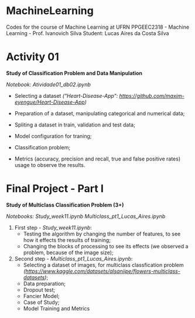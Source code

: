 # MachineLearning
Codes for the course of Machine Learning at UFRN
PPGEEC2318 - Machine Learning - Prof. Ivanovich Silva
Student: Lucas Aires da Costa Silva

# Activity 01
**Study of Classification Problem and Data Manipulation**

*Notebook: Atividade01_db02.ipynb* 

  + Selecting a dataset *("Heart-Disease-App": https://github.com/maxim-eyengue/Heart-Disease-App)*
  
  + Preparation of a dataset, manipulating categorical and numerical data;
  
  + Spliting a dataset in train, validation and test data;

  + Model configuration for traning;
  
  + Classification problem;
  
  + Metrics (accuracy, precision and recall, true and false positive rates) usage to observe the results.

# Final Project - Part I
**Study of Multiclass Classification Problem (3+)**

*Notebooks:*
  *Study_week11.ipynb*
  *Multiclass_pt1_Lucas_Aires.ipynb*

  1) First step - *Study_week11.ipynb*:
     + Testing the algorithm by changing the number of features, to see how it effects the results of training;
     + Changing the blocks of processing to see its effects (we observed a problem, because of the image size);
  2) Second step - *Multiclass_pt1_Lucas_Aires.ipynb*:
     + Selecting a dataset of images, for multiclass classfication problem *(https://www.kaggle.com/datasets/alsaniipe/flowers-multiclass-datasets)*;
     + Data preparation;
     + Dropout test;
     + Fancier Model;
     + Case of Study;
     + Model Training and Metrics
